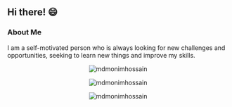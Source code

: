 ## Hi there! 😄

<!--
**MdMonimHossain/MdMonimHossain** is a ✨ _special_ ✨ repository because its `README.md` (this file) appears on your GitHub profile.

Here are some ideas to get you started:

- 🔭 I’m currently working on ...
- 🌱 I’m currently learning ...
- 👯 I’m looking to collaborate on ...
- 🤔 I’m looking for help with ...
- 💬 Ask me about ...
- 📫 How to reach me: ...
- 😄 Pronouns: ...
- ⚡ Fun fact: ...
-->

### About Me
I am a self-motivated person who is always looking for new challenges and opportunities, seeking to learn new things and improve my skills.

<!-- <p align = "center"><img align="center" src="https://github-readme-stats.vercel.app/api/top-langs/?username=mdmonimhossain&langs_count=12&layout=compact&theme=holi" alt="mdmonimhossain" /></p> -->

<p align = "center"><img align="center" src="https://github-readme-stats.vercel.app/api?username=mdmonimhossain&show_icons=true&theme=radical&rank_icon=github" alt="mdmonimhossain" /></p>

<p align = "center"><img align="center" src="https://github-readme-stats.vercel.app/api/top-langs/?username=mdmonimhossain&langs_count=12&layout=compact&theme=holi&exclude_repo=Breast-Cancer-Prediction" alt="mdmonimhossain" /></p>

<p align = "center"><img align="center" src="https://github-profile-summary-cards.vercel.app/api/cards/repos-per-language?username=mdmonimhossain&theme=dark" alt="mdmonimhossain" /></p>
